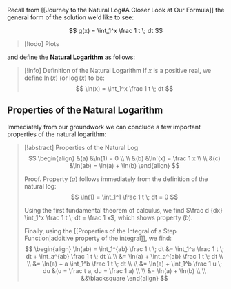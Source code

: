 Recall from [[Journey to the Natural Log#A Closer Look at Our Formula]] the general form of the solution we'd like to see:

$$
g(x) = \int_1^x \frac 1 t \; dt
$$

> [!todo] 
> Plots

and define the **Natural Logarithm** as follows:

> [!info] Definition of the Natural Logarithm
> If $x$ is a positive real, we define $\ln(x)$ (or $\log(x)$ to be:
> $$
> \ln(x) = \int_1^x \frac 1 t \; dt
> $$

## Properties of the Natural Logarithm

Immediately from our groundwork we can conclude a few important properties of the natural logarithm:

> [!abstract] Properties of the Natural Log
> $$
> \begin{align}
> &(a) &\ln(1) = 0 \\ \\
> &(b) &\ln'(x) = \frac 1 x \\ \\
> &(c) &\ln(ab) = \ln(a) + \ln(b)
> \end{align}
> $$
> 
> Proof.
> Property $(a)$ follows immediately from the definition of the natural log:
> $$
> \ln(1) = \int_1^1 \frac 1 t \; dt = 0
> $$
> 
> Using the first fundamental theorem of calculus, we find $\frac d {dx} \int_1^x \frac 1 t \; dt = \frac 1 x$, which shows property $(b)$.
> 
> Finally, using the [[Properties of the Integral of a Step Function|additive property of the integral]], we find:
> $$
> \begin{align}
> \ln(ab) = \int_1^{ab} \frac 1 t \; dt &= \int_1^a \frac 1 t \; dt + \int_a^{ab} \frac 1 t \; dt \\ \\
> &= \ln(a) + \int_a^{ab} \frac 1 t \; dt \\ \\
> &= \ln(a) + a \int_1^b \frac 1 t \; dt \\ \\
> &= \ln(a) + \int_1^b \frac 1 u \; du &(u = \frac t a, du = \frac 1 a) \\ \\
> &= \ln(a) + \ln(b) \\ \\
> &&\blacksquare
> \end{align}
> $$